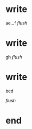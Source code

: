 # write
  a<!--M:R0-->e...<!--/M:R0-->f
_flush_

# write
  gh
_flush_

# write
  <script>R_M = REORDER_RUNTIME;</script><noscript id="M:R0">bcd</noscript><script>R_M("M:R0")</script>
_flush_

# end
